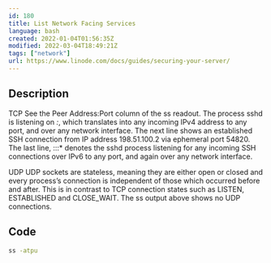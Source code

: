 ```yaml
---
id: 180
title: List Network Facing Services
language: bash
created: 2022-01-04T01:56:35Z
modified: 2022-03-04T18:49:21Z
tags: ["network"]
url: https://www.linode.com/docs/guides/securing-your-server/
---
```


## Description

TCP
See the Peer Address:Port column of the ss readout. The process sshd is listening on *:*, which translates into any incoming IPv4 address to any port, and over any network interface. The next line shows an established SSH connection from IP address 198.51.100.2 via ephemeral port 54820. The last line, :::* denotes the sshd process listening for any incoming SSH connections over IPv6 to any port, and again over any network interface.

UDP
UDP sockets are stateless, meaning they are either open or closed and every process’s connection is independent of those which occurred before and after. This is in contrast to TCP connection states such as LISTEN, ESTABLISHED and CLOSE_WAIT. The ss output above shows no UDP connections.

## Code

```bash
ss -atpu
```

<!-- end -->

